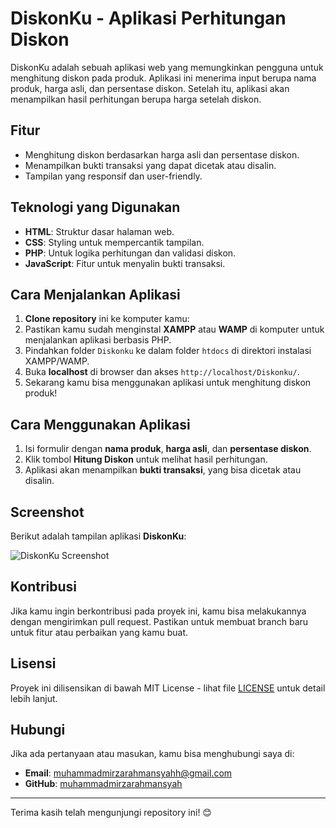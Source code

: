 # DiskonKu - Aplikasi Perhitungan Diskon

DiskonKu adalah sebuah aplikasi web yang memungkinkan pengguna untuk menghitung diskon pada produk. Aplikasi ini menerima input berupa nama produk, harga asli, dan persentase diskon. Setelah itu, aplikasi akan menampilkan hasil perhitungan berupa harga setelah diskon.

## Fitur
- Menghitung diskon berdasarkan harga asli dan persentase diskon.
- Menampilkan bukti transaksi yang dapat dicetak atau disalin.
- Tampilan yang responsif dan user-friendly.

## Teknologi yang Digunakan
- **HTML**: Struktur dasar halaman web.
- **CSS**: Styling untuk mempercantik tampilan.
- **PHP**: Untuk logika perhitungan dan validasi diskon.
- **JavaScript**: Fitur untuk menyalin bukti transaksi.

## Cara Menjalankan Aplikasi
1. **Clone repository** ini ke komputer kamu:
2. Pastikan kamu sudah menginstal **XAMPP** atau **WAMP** di komputer untuk menjalankan aplikasi berbasis PHP.
3. Pindahkan folder `Diskonku` ke dalam folder `htdocs` di direktori instalasi XAMPP/WAMP.
4. Buka **localhost** di browser dan akses `http://localhost/Diskonku/`.
5. Sekarang kamu bisa menggunakan aplikasi untuk menghitung diskon produk!

## Cara Menggunakan Aplikasi
1. Isi formulir dengan **nama produk**, **harga asli**, dan **persentase diskon**.
2. Klik tombol **Hitung Diskon** untuk melihat hasil perhitungan.
3. Aplikasi akan menampilkan **bukti transaksi**, yang bisa dicetak atau disalin.

## Screenshot

Berikut adalah tampilan aplikasi **DiskonKu**:

![DiskonKu Screenshot](images/screenshot.jpg)

## Kontribusi
Jika kamu ingin berkontribusi pada proyek ini, kamu bisa melakukannya dengan mengirimkan pull request. Pastikan untuk membuat branch baru untuk fitur atau perbaikan yang kamu buat.

## Lisensi
Proyek ini dilisensikan di bawah MIT License - lihat file [LICENSE](LICENSE) untuk detail lebih lanjut.

## Hubungi
Jika ada pertanyaan atau masukan, kamu bisa menghubungi saya di:
- **Email**: muhammadmirzarahmansyahh@gmail.com
- **GitHub**: [muhammadmirzarahmansyah](https://github.com/muhammadmirzarahmansyah)

---

Terima kasih telah mengunjungi repository ini! 😊

